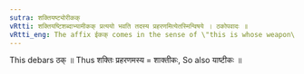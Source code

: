 ```yaml
---
sutra: शक्तियष्ट्योरीकक्
vRtti: शक्तियष्टिशब्दाभ्यामीकक् प्रत्ययो भवति तदस्य प्रहरणमित्येतस्मिन्विषये । ठकोपवादः ॥
vRtti_eng: The affix ईकक् comes in the sense of \"this is whose weapon\", after the words \"_sakti_\" and \"_yashti_\".
---
```

This debars ठक् ॥ Thus शक्तिः प्रहरणमस्य = शाक्तीकः, So also याष्टीकः ॥
